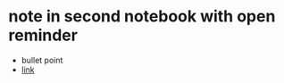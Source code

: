# note in second notebook with open reminder

- bullet point
- [link](../My%20Notebook/Sample%20note%20with%20completed%20reminder.md)
